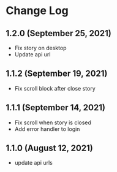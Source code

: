 # Change Log

## 1.2.0 (September 25, 2021)

- Fix story on desktop
- Update api url

## 1.1.2 (September 19, 2021)

- Fix scroll block after close story

## 1.1.1 (September 14, 2021)

- Fix scroll when story is closed
- Add error handler to login

## 1.1.0 (August 12, 2021)

- update api urls
